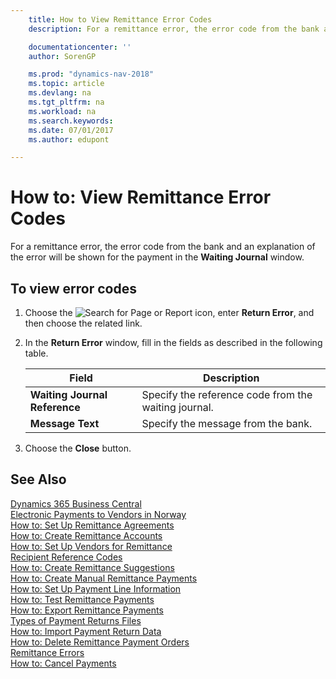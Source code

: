 ```yaml
---
    title: How to View Remittance Error Codes
    description: For a remittance error, the error code from the bank and an explanation of the error will be shown for the payment in the **Waiting Journal** window.

    documentationcenter: ''
    author: SorenGP

    ms.prod: "dynamics-nav-2018"
    ms.topic: article
    ms.devlang: na
    ms.tgt_pltfrm: na
    ms.workload: na
    ms.search.keywords:
    ms.date: 07/01/2017
    ms.author: edupont

---
```

# How to: View Remittance Error Codes
For a remittance error, the error code from the bank and an explanation of the error will be shown for the payment in the **Waiting Journal** window.  

## To view error codes  

1.  Choose the ![Search for Page or Report](../../media/ui-search/search_small.png "Search for Page or Report icon") icon, enter **Return Error**, and then choose the related link.  
2.  In the **Return Error** window, fill in the fields as described in the following table.  

    |Field|Description|  
    |---------------------------------|---------------------------------------|  
    |**Waiting Journal Reference**|Specify the reference code from the waiting journal.|  
    |**Message Text**|Specify the message from the bank.|  

3.  Choose the **Close** button.  

## See Also
[Dynamics 365 Business Central](https://docs.microsoft.com/dynamics365/business-central/)  
[Electronic Payments to Vendors in Norway](electronic-payments-to-vendors-in-norway.md)   
 [How to: Set Up Remittance Agreements](how-to-set-up-remittance-agreements.md)   
 [How to: Create Remittance Accounts](how-to-create-remittance-accounts.md)   
 [How to: Set Up Vendors for Remittance](how-to-set-up-vendors-for-remittance.md)   
 [Recipient Reference Codes](recipient-reference-codes.md)   
 [How to: Create Remittance Suggestions](how-to-create-remittance-suggestions.md)   
 [How to: Create Manual Remittance Payments](how-to-create-manual-remittance-payments.md)   
 [How to: Set Up Payment Line Information](how-to-set-up-payment-line-information.md)   
 [How to: Test Remittance Payments](how-to-test-remittance-payments.md)   
 [How to: Export Remittance Payments](how-to-export-remittance-payments.md)   
 [Types of Payment Returns Files](types-of-payment-returns-files.md)   
 [How to: Import Payment Return Data](how-to-import-payment-return-data.md)   
 [How to: Delete Remittance Payment Orders](how-to-delete-remittance-payment-orders.md)   
 [Remittance Errors](remittance-errors.md)   
 [How to: Cancel Payments](how-to-cancel-payments.md)
